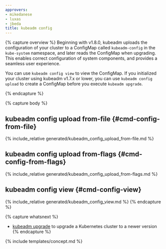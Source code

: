 ```yaml
---
approvers:
- mikedanese
- luxas
- jbeda
title: kubeadm config
---
```

{% capture overview %}
Beginning with v1.8.0, kubeadm uploads the configuration of your cluster to a ConfigMap called 
`kubeadm-config` in the `kube-system` namespace, and later reads the ConfigMap when upgrading. This enables correct configuration of system components, and provides a seamless user experience.

You can use `kubeadm config view` to view the ConfigMap. If you initialized your cluster using kubeadm v1.7.x or lower, you can use `kubeadm config upload` to create a ConfigMap before you execute `kubeadm upgrade`.

{% endcapture %}

{% capture body %}
## kubeadm config upload from-file {#cmd-config-from-file}
{% include_relative generated/kubeadm_config_upload_from-file.md %}

## kubeadm config upload from-flags {#cmd-config-from-flags}
{% include_relative generated/kubeadm_config_upload_from-flags.md %}

## kubeadm config view {#cmd-config-view}
{% include_relative generated/kubeadm_config_view.md %}
{% endcapture %}

{% capture whatsnext %}
* [kubeadm upgrade](kubeadm-upgrade.md) to upgrade a Kubernetes cluster to a newer version
{% endcapture %}

{% include templates/concept.md %}